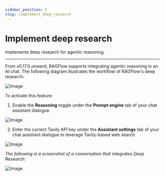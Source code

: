 ```yaml
---
sidebar_position: 3
slug: /implement_deep_research
---
```


# Implement deep research

Implements deep research for agentic reasoning.

---

From v0.17.0 onward, RAGFlow supports integrating agentic reasoning in an AI chat. The following diagram illustrates the workflow of RAGFlow's deep research:

![Image](https://github.com/user-attachments/assets/f65d4759-4f09-4d9d-9549-c0e1fe907525)

To activate this feature:

1. Enable the **Reasoning** toggle under the **Prompt engine** tab of your chat assistant dialogue.

![Image](https://github.com/user-attachments/assets/4a1968d0-0128-4371-879f-77f3a70197f5)

2. Enter the correct Tavily API key under the **Assistant settings** tab of your chat assistant dialogue to leverage Tavily-based web search

![Image](https://github.com/user-attachments/assets/e8787532-7e72-49ef-8951-169ae544512f)

*The following is a screenshot of a conversation that integrates Deep Research:*

![Image](https://github.com/user-attachments/assets/165b88ff-1f5d-4fb8-90e2-c836b25e32e9)